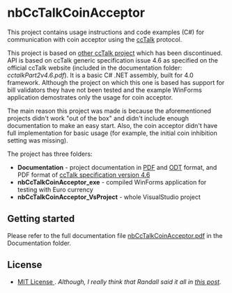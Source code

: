nbCcTalkCoinAcceptor
====================

This project contains usage instructions and code examples (C#) for communication with coin acceptor using the [ccTalk](http://cctalk.org) protocol.

This project is based on [other ccTalk project](https://code.google.com/p/cctalk-net/) which has been discontinued. API is based on ccTalk generic 
specification issue 4.6 as specified on the official ccTalk website (included in the documentation folder: _cctalkPart2v4.6.pdf_). It is a basic C# .NET assembly, built for 4.0 framework. Although the project on which this one is based has support for bill validators they have not been tested and the example
WinForms application demostrates only the usage for coin acceptor.

The main reason this project was made is because the aforementioned projects didn't work "out of the box" and didn't include enough documentation to make an easy start. Also, the coin
acceptor didn't have full implementation for basic usage (for example, the initial coin inhibition setting was missing).

The project has three folders:
* **Documentation** - project documentation in [PDF](Documentation/nbCcTalkCoinAcceptor.pdf) and [ODT](Documentation/nbCcTalkCoinAcceptor.odt) format, and PDF format of [ccTalk specification version 4.6](Documentation/cctalkPart2v4.6.pdf) 
* **nbCcTalkCoinAcceptor_exe** - compiled WinForms application for testing with Euro currency
* **nbCcTalkCoinAcceptor_VsProject** - whole VisualStudio project

## Getting started
Please refer to the full documentation file [nbCcTalkCoinAcceptor.pdf](Documentation/nbCcTalkCoinAcceptor.pdf) in the Documentation folder.

## License

- [MIT License
](http://www.opensource.org/licenses/mit-license.php). _Although, I really think that Randall said it all in [this post](https://www.rdegges.com/2016/i-dont-give-a-shit-about-licensing/)._
